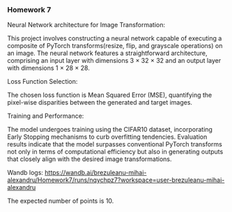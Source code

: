 ### Homework 7

Neural Network architecture for Image Transformation:

This project involves constructing a neural network capable of executing a composite of PyTorch transforms(resize, flip, and grayscale operations) on an image.
The neural network features a straightforward architecture, comprising an input layer with dimensions 3 × 32 × 32 and an output layer with dimensions 1 × 28 × 28.

Loss Function Selection:

The chosen loss function is Mean Squared Error (MSE), quantifying the pixel-wise disparities between the generated and target images.

Training and Performance:

The model undergoes training using the CIFAR10 dataset, incorporating Early Stopping mechanisms to curb overfitting tendencies. Evaluation results indicate that the model surpasses conventional PyTorch transforms not only in terms of computational efficiency but also in generating outputs that closely align with the desired image transformations.


Wandb logs: https://wandb.ai/brezuleanu-mihai-alexandru/Homework7/runs/nqychpz7?workspace=user-brezuleanu-mihai-alexandru

The expected number of points is 10.
